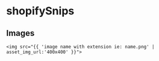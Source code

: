 # shopifySnips

## Images
	<img src="{{ 'image name with extension ie: name.png' | asset_img_url:'400x400' }}">

